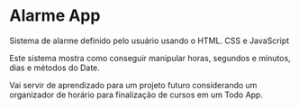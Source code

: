 # Alarme App
Sistema de alarme definido pelo usuário usando o HTML. CSS e JavaScript

Este sistema mostra como conseguir manipular horas, segundos e minutos, dias e métodos do Date.

Vai servir de aprendizado para um projeto futuro considerando um organizador de horário para finalização de cursos em um Todo App.


